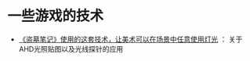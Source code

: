 # 一些游戏的技术

- [《盗墓笔记》使用的这套技术，让美术可以在场景中任意使用灯光](https://zhuanlan.zhihu.com/p/337286513) ： 关于AHD光照贴图以及光线探针的应用
